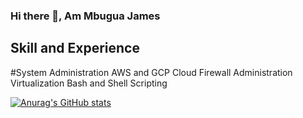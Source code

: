 ### Hi there 👋, Am Mbugua James


## Skill and Experience
#System Administration
AWS and GCP Cloud
Firewall Administration
Virtualization
Bash and Shell Scripting

[![Anurag's GitHub stats](https://github-readme-stats.vercel.app/api?username=mbuguajay)](https://github.com/mbuguajay/github-readme-stats)
